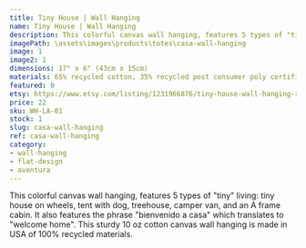 ```yaml
---
title: Tiny House | Wall Hanging
name: Tiny House | Wall Hanging
description: This colorful canvas wall hanging, features 5 types of "tiny" living. This sturdy 10 oz cotton canvas wall hanging is made in USA of 100% recycled materials.
imagePath: \assets\images\products\totes\casa-wall-hanging
image: 1
image2: 1
dimensions: 17" x 6" (43cm x 15cm)
materials: 65% recycled cotton, 35% recycled post consumer poly certified
featured: 0
etsy: https://www.etsy.com/listing/1231966876/tiny-house-wall-hanging-recycled-cotton
price: 22
sku: WH-LA-01
stock: 1
slug: casa-wall-hanging
ref: casa-wall-hanging
category:
- wall-hanging
- flat-design
- aventura
---
```

This colorful canvas wall hanging, features 5 types of "tiny" living: tiny house on wheels, tent with dog, treehouse, camper van, and an A frame cabin. It also features the phrase "bienvenido a casa" which translates to "welcome home". This sturdy 10 oz cotton canvas wall hanging is made in USA of 100% recycled materials.
